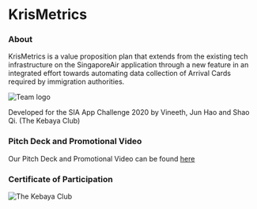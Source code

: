 # KrisMetrics

### About

KrisMetrics is a value proposition plan that extends from the existing tech infrastructure on the SingaporeAir application through a new feature in an integrated effort towards automating data collection of Arrival Cards required by immigration authorities.

![Team logo](https://user-images.githubusercontent.com/60221657/91585083-27275500-e986-11ea-8c45-7a93562e7224.jpg)

Developed for the SIA App Challenge 2020 by Vineeth, Jun Hao and Shao Qi. (The Kebaya Club)

### Pitch Deck and Promotional Video

Our Pitch Deck and Promotional Video can be found [here](https://drive.google.com/file/d/1_R9kl4tdTaAHzotlsyERQe7VbSd81lLD/view?usp=sharing)

### Certificate of Participation

![The Kebaya Club](https://user-images.githubusercontent.com/60221657/91585279-6f467780-e986-11ea-9496-bfb84592d27c.png)
